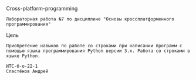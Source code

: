 Cross-platform-programming

    Лабораторная работа №7 по дисциплине "Основы кроссплатформенного программирования"

Цель

    Приобретение навыков по работе со строками при написании программ с помощью языка программирования Python версии 3.x. Работа со строками в языке Python.

    ИТС-б-о-22-1
    Сластёнов Андрей
